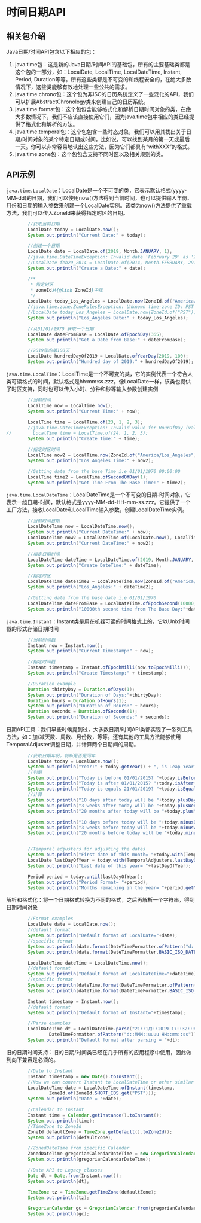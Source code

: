 # 时间日期API

## 相关包介绍

Java日期/时间API包含以下相应的包：  

1. java.time包：这是新的Java日期/时间API的基础包，所有的主要基础类都是这个包的一部分，如：LocalDate, LocalTime, LocalDateTime, Instant, Period, Duration等等。所有这些类都是不可变的和线程安全的，在绝大多数情况下，这些类能够有效地处理一些公共的需求。  
2. java.time.chrono包：这个包为非ISO的日历系统定义了一些泛化的API，我们可以扩展AbstractChronology类来创建自己的日历系统。  
3. java.time.format包：这个包包含能够格式化和解析日期时间对象的类，在绝大多数情况下，我们不应该直接使用它们，因为java.time包中相应的类已经提供了格式化和解析的方法。  
4. java.time.temporal包：这个包包含一些时态对象，我们可以用其找出关于日期/时间对象的某个特定日期或时间，比如说，可以找到某月的第一天或最后一天。你可以非常容易地认出这些方法，因为它们都具有“withXXX”的格式。  
5. java.time.zone包：这个包包含支持不同时区以及相关规则的类。  

## API示例

`java.time.LocalDate`：LocalDate是一个不可变的类，它表示默认格式(yyyy-MM-dd)的日期，我们可以使用now()方法得到当前时间，也可以提供输入年份、月份和日期的输入参数来创建一个LocalDate实例。该类为now()方法提供了重载方法，我们可以传入ZoneId来获得指定时区的日期。

```java
        //获取当前日期
        LocalDate today = LocalDate.now();
        System.out.println("Current Date:" + today);

        //创建一个日期
        LocalDate date = LocalDate.of(2019, Month.JANUARY, 1);
        //java.time.DateTimeException: Invalid date 'February 29' as '2014' is not a leap year
        //LocalDate feb29_2014 = LocalDate.of(2014, Month.FEBRUARY, 29);
        System.out.println("Create a Date:" + date);

        /**
         * 指定时区
         * zoneId从{@link ZoneId}中找
         */
        LocalDate today_Los_Angeles = LocalDate.now(ZoneId.of("America/Los_Angeles"));
        //java.time.zone.ZoneRulesException: Unknown time-zone ID: PST
        //LocalDate today_Los_Angeles = LocalDate.now(ZoneId.of("PST"));
        System.out.println("Los_Angeles Date:" + today_Los_Angeles);

        //从01/01/1970 获取一个日期
        LocalDate dateFromBase = LocalDate.ofEpochDay(365);
        System.out.println("Get a Date from Base:" + dateFromBase);

        //2019年的第100天
        LocalDate hundredDayOf2019 = LocalDate.ofYearDay(2019, 100);
        System.out.println("Hundred day of 2019:" + hundredDayOf2019);
```

`java.time.LocalTime`：LocalTime是一个不可变的类，它的实例代表一个符合人类可读格式的时间，默认格式是hh:mm:ss.zzz。像LocalDate一样，该类也提供了时区支持，同时也可以传入小时、分钟和秒等输入参数创建实例

```java
        //当前时间
        LocalTime now = LocalTime.now();
        System.out.println("Current Time:" + now);

        LocalTime time = LocalTime.of(23, 1, 2, 3);
        //java.time.DateTimeException: Invalid value for HourOfDay (valid values 0 - 23): 24
//        LocalTime time = LocalTime.of(24, 1, 2, 3);
        System.out.println("Create Time:" + time);

        //指定时区时间
        LocalTime now2 = LocalTime.now(ZoneId.of("America/Los_Angeles"));
        System.out.println("Los_Angeles Time:" + now2);

        //Getting date from the base Time i.e 01/01/1970 00:00:00
        LocalTime time2 = LocalTime.ofSecondOfDay(1);
        System.out.println("Get Time From The Base Time:" + time2);
```

`java.time.LocalDateTime`：LocalDateTime是一个不可变的日期-时间对象，它表示一组日期-时间，默认格式是yyyy-MM-dd-HH-mm-ss.zzz。它提供了一个工厂方法，接收LocalDate和LocalTime输入参数，创建LocalDateTime实例。

```java
        //当前时间日期
        LocalDateTime now = LocalDateTime.now();
        System.out.println("Current DateTime:" + now);
        LocalDateTime now2 = LocalDateTime.of(LocalDate.now(), LocalTime.now());
        System.out.println("Current DateTime:" + now2);

        //指定日期时间
        LocalDateTime dateTime = LocalDateTime.of(2019, Month.JANUARY, 21, 12, 1, 2, 3);
        System.out.println("Create DateTime:" + dateTime);

        //指定时区
        LocalDateTime dateTime2 = LocalDateTime.now(ZoneId.of("America/Los_Angeles"));
        System.out.println("Los_Angeles:" + dateTime2);

        //Getting date from the base date i.e 01/01/1970
        LocalDateTime dateFromBase = LocalDateTime.ofEpochSecond(10000, 0, ZoneOffset.UTC);
        System.out.println("10000th second time from The Base Day:"+dateFromBase);
```

`java.time.Instant`：Instant类是用在机器可读的时间格式上的，它以Unix时间戳的形式存储日期时间

```java
        //当前时间戳
        Instant now = Instant.now();
        System.out.println("Current Timestamp:" + now);

        //指定时间戳
        Instant timestamp = Instant.ofEpochMilli(now.toEpochMilli());
        System.out.println("Create Timestamp:" + timestamp);

        //Duration example
        Duration thirtyDay = Duration.ofDays(1);
        System.out.println("Duration of Days:"+thirtyDay);
        Duration hours = Duration.ofHours(1);
        System.out.println("Duration of Hours:" + hours);
        Duration seconds = Duration.ofSeconds(1);
        System.out.println("Duration of Seconds:" + seconds);
```

日期API工具：我们早些时候提到过，大多数日期/时间API类都实现了一系列工具方法，如：加/减天数、周数、月份数，等等。还有其他的工具方法能够使用TemporalAdjuster调整日期，并计算两个日期间的周期。

```java
        //获取日期年份，判断是否是闰年
        LocalDate today = LocalDate.now();
        System.out.println("Year:" + today.getYear() + ", is Leap Year? " + today.isLeapYear());
        //判断
        System.out.println("Today is before 01/01/2015? "+today.isBefore(LocalDate.of(2015,1,1)));
        System.out.println("Today is after 01/01/2015? "+today.isAfter(LocalDate.of(2015,1,1)));
        System.out.println("Today is equals 21/01/2019? "+today.isEqual(LocalDate.of(2019,1,21)));
        //计算
        System.out.println("10 days after today will be "+today.plusDays(10));
        System.out.println("3 weeks after today will be "+today.plusWeeks(3));
        System.out.println("20 months after today will be "+today.plusMonths(20));

        System.out.println("10 days before today will be "+today.minusDays(10));
        System.out.println("3 weeks before today will be "+today.minusWeeks(3));
        System.out.println("20 months before today will be "+today.minusMonths(20));


        //Temporal adjusters for adjusting the dates
        System.out.println("First date of this month= "+today.with(TemporalAdjusters.firstDayOfMonth()));
        LocalDate lastDayOfYear = today.with(TemporalAdjusters.lastDayOfYear());
        System.out.println("Last date of this year= "+lastDayOfYear);

        Period period = today.until(lastDayOfYear);
        System.out.println("Period Format= "+period);
        System.out.println("Months remaining in the year= "+period.getMonths());
```

解析和格式化：将一个日期格式转换为不同的格式，之后再解析一个字符串，得到日期时间对象

```java
        //Format examples
        LocalDate date = LocalDate.now();
        //default format
        System.out.println("Default format of LocalDate="+date);
        //specific format
        System.out.println(date.format(DateTimeFormatter.ofPattern("d::MMM::uuuu")));
        System.out.println(date.format(DateTimeFormatter.BASIC_ISO_DATE));

        LocalDateTime dateTime = LocalDateTime.now();
        //default format
        System.out.println("Default format of LocalDateTime="+dateTime);
        //specific format
        System.out.println(dateTime.format(DateTimeFormatter.ofPattern("d::MMM::uuuu HH::mm::ss")));
        System.out.println(dateTime.format(DateTimeFormatter.BASIC_ISO_DATE));

        Instant timestamp = Instant.now();
        //default format
        System.out.println("Default format of Instant="+timestamp);

        //Parse examples
        LocalDateTime dt = LocalDateTime.parse("21::1月::2019 17::32::30",
                DateTimeFormatter.ofPattern("d::MMM::uuuu HH::mm::ss"));
        System.out.println("Default format after parsing = "+dt);
```

旧的日期时间支持：旧的日期/时间类已经在几乎所有的应用程序中使用，因此做到向下兼容是必须的。

```java
        //Date to Instant
        Instant timestamp = new Date().toInstant();
        //Now we can convert Instant to LocalDateTime or other similar classes
        LocalDateTime date = LocalDateTime.ofInstant(timestamp,
                ZoneId.of(ZoneId.SHORT_IDS.get("PST")));
        System.out.println("Date = "+date);

        //Calendar to Instant
        Instant time = Calendar.getInstance().toInstant();
        System.out.println(time);
        //TimeZone to ZoneId
        ZoneId defaultZone = TimeZone.getDefault().toZoneId();
        System.out.println(defaultZone);

        //ZonedDateTime from specific Calendar
        ZonedDateTime gregorianCalendarDateTime = new GregorianCalendar().toZonedDateTime();
        System.out.println(gregorianCalendarDateTime);

        //Date API to Legacy classes
        Date dt = Date.from(Instant.now());
        System.out.println(dt);

        TimeZone tz = TimeZone.getTimeZone(defaultZone);
        System.out.println(tz);

        GregorianCalendar gc = GregorianCalendar.from(gregorianCalendarDateTime);
        System.out.println(gc);
```


